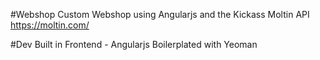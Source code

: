 #Webshop
Custom Webshop using Angularjs and the Kickass Moltin API
https://moltin.com/

#Dev
Built in Frontend - Angularjs
Boilerplated with Yeoman

